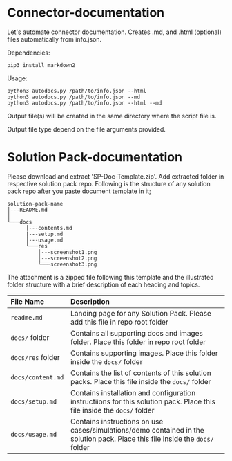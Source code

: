 # Connector-documentation

Let's automate connector documentation.
Creates .md, and .html (optional) files automatically from info.json.

Dependencies:

`pip3 install markdown2`

Usage: 

```
python3 autodocs.py /path/to/info.json --html
python3 autodocs.py /path/to/info.json --md
python3 autodocs.py /path/to/info.json --html --md
```

Output file(s) will be created in the same directory where the script file is. 

Output file type depend on the file arguments provided.

# Solution Pack-documentation

Please download and extract 'SP-Doc-Template.zip'. Add extracted folder in respective solution pack repo.
Following is the structure of any solution pack repo after you paste document template in it;

```
solution-pack-name
│---README.md
│
└───docs
      │---contents.md
      |---setup.md
      │---usage.md
      └───res
          │---screenshot1.png
          │---screenshot2.png
          └───screenshot3.png
 ```
 
The attachment is a zipped file following this template and the illustrated folder structure with a brief description of each heading and topics.

| File Name | Description |
|:----------|:------------|
|`readme.md`| Landing page for any Solution Pack. Please add this file in repo root folder |
|`docs/` folder | Contains all supporting docs and images folder. Place this folder in repo root folder |
| `docs/res` folder | Contains supporting images. Place this folder inside the `docs/` folder |
|`docs/content.md`| Contains the list of contents of this solution packs. Place this file inside the `docs/` folder|
|`docs/setup.md`| Contains installation and configuration instructiions for this solution pack. Place this file inside the `docs/` folder|
|`docs/usage.md`| Contains instructions on use cases/simulations/demo contained in the solution pack. Place this file inside the `docs/` folder|


